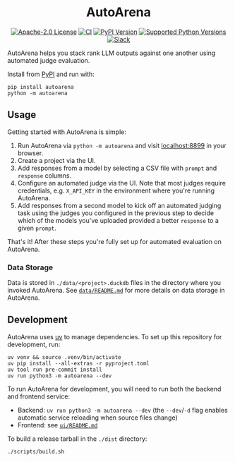 <div align="center">

# AutoArena

[![Apache-2.0 License](https://img.shields.io/pypi/l/autoarena?style=flat-square)](https://www.apache.org/licenses/LICENSE-2.0)
[![CI](https://img.shields.io/github/checks-status/kolenaIO/autoarena/trunk?logo=circleci&logoColor=white&style=flat-square)](https://github.com/kolenaIO/autoarena/actions)
[![PyPI Version](https://img.shields.io/pypi/v/autoarena?logo=python&logoColor=white&style=flat-square)](https://pypi.python.org/pypi/autoarena)
[![Supported Python Versions](https://img.shields.io/pypi/pyversions/autoarena.svg?style=flat-square)](https://pypi.org/project/autoarena)
[![Slack](https://img.shields.io/badge/Slack-4A154B?logo=slack&logoColor=white&style=flat-square)](https://kolena-autoarena.slack.com)

</div>

AutoArena helps you stack rank LLM outputs against one another using automated judge evaluation.

Install from [PyPI](https://pypi.org/project/autoarena/) and run with:

```shell
pip install autoarena
python -m autoarena
```

## Usage

Getting started with AutoArena is simple:

1. Run AutoArena via `python -m autoarena` and visit [localhost:8899](http://localhost:8899/) in your browser.
2. Create a project via the UI.
3. Add responses from a model by selecting a CSV file with `prompt` and `response` columns.
4. Configure an automated judge via the UI. Note that most judges require credentials, e.g. `X_API_KEY` in the
   environment where you're running AutoArena.
5. Add responses from a second model to kick off an automated judging task using the judges you configured in the
   previous step to decide which of the models you've uploaded provided a better `response` to a given `prompt`.

That's it! After these steps you're fully set up for automated evaluation on AutoArena.

### Data Storage

Data is stored in `./data/<project>.duckdb` files in the directory where you invoked AutoArena. See
[`data/README.md`](./data/README.md) for more details on data storage in AutoArena.

## Development

AutoArena uses [uv](https://github.com/astral-sh/uv) to manage dependencies. To set up this repository for development,
run:

```shell
uv venv && source .venv/bin/activate
uv pip install --all-extras -r pyproject.toml
uv tool run pre-commit install
uv run python3 -m autoarena --dev
```

To run AutoArena for development, you will need to run both the backend and frontend service:

- Backend: `uv run python3 -m autoarena --dev` (the `--dev`/`-d` flag enables automatic service reloading when
    source files change)
- Frontend: see [`ui/README.md`](./ui/README.md)

To build a release tarball in the `./dist` directory:

```shell
./scripts/build.sh
```
